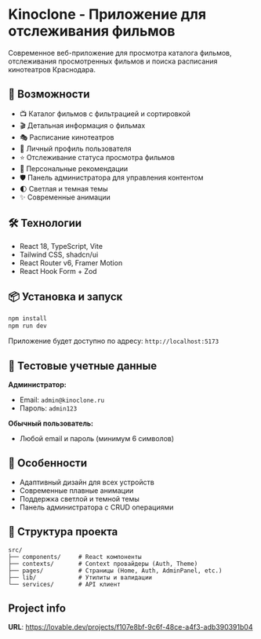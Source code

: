 # Kinoclone - Приложение для отслеживания фильмов

Современное веб-приложение для просмотра каталога фильмов, отслеживания просмотренных фильмов и поиска расписания кинотеатров Краснодара.

## 🚀 Возможности

- 📺 Каталог фильмов с фильтрацией и сортировкой
- 🎬 Детальная информация о фильмах
- 🎭 Расписание кинотеатров
- 👤 Личный профиль пользователя
- ⭐ Отслеживание статуса просмотра фильмов
- 🎯 Персональные рекомендации
- 🛡️ Панель администратора для управления контентом
- 🌓 Светлая и темная темы
- ✨ Современные анимации

## 🛠️ Технологии

- React 18, TypeScript, Vite
- Tailwind CSS, shadcn/ui
- React Router v6, Framer Motion
- React Hook Form + Zod

## 📦 Установка и запуск

```bash
npm install
npm run dev
```

Приложение будет доступно по адресу: `http://localhost:5173`

## 🔑 Тестовые учетные данные

**Администратор:**
- Email: `admin@kinoclone.ru`
- Пароль: `admin123`

**Обычный пользователь:**
- Любой email и пароль (минимум 6 символов)

## 🎨 Особенности

- Адаптивный дизайн для всех устройств
- Современные плавные анимации
- Поддержка светлой и темной темы
- Панель администратора с CRUD операциями

## 📁 Структура проекта

```
src/
├── components/     # React компоненты
├── contexts/       # Context провайдеры (Auth, Theme)
├── pages/          # Страницы (Home, Auth, AdminPanel, etc.)
├── lib/            # Утилиты и валидации
└── services/       # API клиент
```

## Project info

**URL**: https://lovable.dev/projects/f107e8bf-9c6f-48ce-a4f3-adb390391b04

